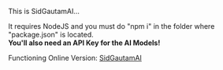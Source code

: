 This is SidGautamAI...

It requires NodeJS and you must do "npm i" in the folder where "package.json" is located.<br>**You'll also need an API Key for the AI Models!**

Functioning Online Version: [SidGautamAI](https://sidgautamai.glitch.me/)
